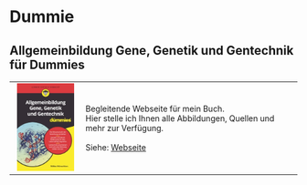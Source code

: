 # Dummie

## Allgemeinbildung Gene, Genetik und Gentechnik für Dummies

<table border="0">
<tr>
<td align="center" width="25%"><img src="https://github.com/awkologist/dummie/blob/e5b0ed4438fb6ca15ca3e716b1b1ba2c26e5ab2d/cover-dummie.png" alt="Cover Dummie" width="100"/></td>
  <td align="left" width="75%">
    Begleitende Webseite für mein Buch.<br>
    Hier stelle ich Ihnen alle Abbildungen, Quellen und mehr zur Verfügung.<br><br>
    Siehe: <a href="https://awkologist.github.io/dummie/">Webseite</a></td>
</tr>
</table>
